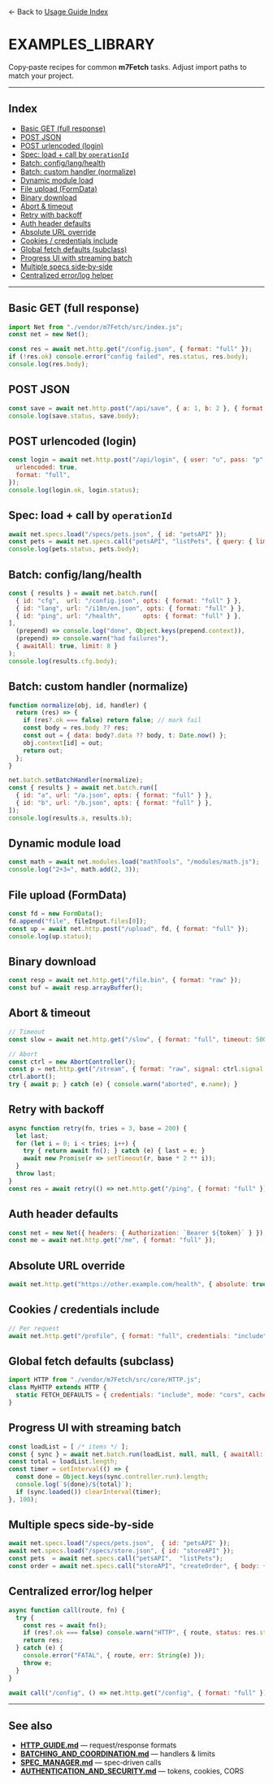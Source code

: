 ← Back to [Usage Guide Index](TOC.md)

# EXAMPLES\_LIBRARY

Copy‑paste recipes for common **m7Fetch** tasks. Adjust import paths to match your project.

---

## Index

* [Basic GET (full response)](#basic-get-full-response)
* [POST JSON](#post-json)
* [POST urlencoded (login)](#post-urlencoded-login)
* [Spec: load + call by `operationId`](#spec-load--call-by-operationid)
* [Batch: config/lang/health](#batch-configlanghealth)
* [Batch: custom handler (normalize)](#batch-custom-handler-normalize)
* [Dynamic module load](#dynamic-module-load)
* [File upload (FormData)](#file-upload-formdata)
* [Binary download](#binary-download)
* [Abort & timeout](#abort--timeout)
* [Retry with backoff](#retry-with-backoff)
* [Auth header defaults](#auth-header-defaults)
* [Absolute URL override](#absolute-url-override)
* [Cookies / credentials include](#cookies--credentials-include)
* [Global fetch defaults (subclass)](#global-fetch-defaults-subclass)
* [Progress UI with streaming batch](#progress-ui-with-streaming-batch)
* [Multiple specs side‑by‑side](#multiple-specs-side-by-side)
* [Centralized error/log helper](#centralized-errorlog-helper)

---

## Basic GET (full response)

```js
import Net from "./vendor/m7Fetch/src/index.js";
const net = new Net();

const res = await net.http.get("/config.json", { format: "full" });
if (!res.ok) console.error("config failed", res.status, res.body);
console.log(res.body);
```

## POST JSON

```js
const save = await net.http.post("/api/save", { a: 1, b: 2 }, { format: "full" });
console.log(save.status, save.body);
```

## POST urlencoded (login)

```js
const login = await net.http.post("/api/login", { user: "u", pass: "p" }, {
  urlencoded: true,
  format: "full",
});
console.log(login.ok, login.status);
```

## Spec: load + call by `operationId`

```js
await net.specs.load("/specs/pets.json", { id: "petsAPI" });
const pets = await net.specs.call("petsAPI", "listPets", { query: { limit: 10 }, format: "full" });
console.log(pets.status, pets.body);
```

## Batch: config/lang/health

```js
const { results } = await net.batch.run([
  { id: "cfg",  url: "/config.json", opts: { format: "full" } },
  { id: "lang", url: "/i18n/en.json", opts: { format: "full" } },
  { id: "ping", url: "/health",      opts: { format: "full" } },
],
  (prepend) => console.log("done", Object.keys(prepend.context)),
  (prepend) => console.warn("had failures"),
  { awaitAll: true, limit: 8 }
);
console.log(results.cfg.body);
```

## Batch: custom handler (normalize)

```js
function normalize(obj, id, handler) {
  return (res) => {
    if (res?.ok === false) return false; // mark fail
    const body = res.body ?? res;
    const out = { data: body?.data ?? body, t: Date.now() };
    obj.context[id] = out;
    return out;
  };
}

net.batch.setBatchHandler(normalize);
const { results } = await net.batch.run([
  { id: "a", url: "/a.json", opts: { format: "full" } },
  { id: "b", url: "/b.json", opts: { format: "full" } },
]);
console.log(results.a, results.b);
```

## Dynamic module load

```js
const math = await net.modules.load("mathTools", "/modules/math.js");
console.log("2+3=", math.add(2, 3));
```

## File upload (FormData)

```js
const fd = new FormData();
fd.append("file", fileInput.files[0]);
const up = await net.http.post("/upload", fd, { format: "full" });
console.log(up.status);
```

## Binary download

```js
const resp = await net.http.get("/file.bin", { format: "raw" });
const buf = await resp.arrayBuffer();
```

## Abort & timeout

```js
// Timeout
const slow = await net.http.get("/slow", { format: "full", timeout: 5000 });

// Abort
const ctrl = new AbortController();
const p = net.http.get("/stream", { format: "raw", signal: ctrl.signal });
ctrl.abort();
try { await p; } catch (e) { console.warn("aborted", e.name); }
```

## Retry with backoff

```js
async function retry(fn, tries = 3, base = 200) {
  let last;
  for (let i = 0; i < tries; i++) {
    try { return await fn(); } catch (e) { last = e; }
    await new Promise(r => setTimeout(r, base * 2 ** i));
  }
  throw last;
}
const res = await retry(() => net.http.get("/ping", { format: "full" }));
```

## Auth header defaults

```js
const net = new Net({ headers: { Authorization: `Bearer ${token}` } });
const me = await net.http.get("/me", { format: "full" });
```

## Absolute URL override

```js
await net.http.get("https://other.example.com/health", { absolute: true, format: "full" });
```

## Cookies / credentials include

```js
// Per request
await net.http.get("/profile", { format: "full", credentials: "include" });
```

## Global fetch defaults (subclass)

```js
import HTTP from "./vendor/m7Fetch/src/core/HTTP.js";
class MyHTTP extends HTTP {
  static FETCH_DEFAULTS = { credentials: "include", mode: "cors", cache: "no-cache" };
}
```

## Progress UI with streaming batch

```js
const loadList = [ /* items */ ];
const { sync } = await net.batch.run(loadList, null, null, { awaitAll: false, limit: 5 });
const total = loadList.length;
const timer = setInterval(() => {
  const done = Object.keys(sync.controller.run).length;
  console.log(`${done}/${total}`);
  if (sync.loaded()) clearInterval(timer);
}, 100);
```

## Multiple specs side‑by‑side

```js
await net.specs.load("/specs/pets.json",  { id: "petsAPI" });
await net.specs.load("/specs/store.json", { id: "storeAPI" });
const pets  = await net.specs.call("petsAPI",  "listPets");
const order = await net.specs.call("storeAPI", "createOrder", { body: { sku: "X" } });
```

## Centralized error/log helper

```js
async function call(route, fn) {
  try {
    const res = await fn();
    if (res?.ok === false) console.warn("HTTP", { route, status: res.status, msg: res.body?.message });
    return res;
  } catch (e) {
    console.error("FATAL", { route, err: String(e) });
    throw e;
  }
}

await call("/config", () => net.http.get("/config", { format: "full" }));
```

---

## See also

* **[HTTP\_GUIDE.md](./HTTP_GUIDE.md)** — request/response formats
* **[BATCHING\_AND\_COORDINATION.md](./BATCHING_AND_COORDINATION.md)** — handlers & limits
* **[SPEC\_MANAGER.md](./SPEC_MANAGER.md)** — spec‑driven calls
* **[AUTHENTICATION\_AND\_SECURITY.md](./AUTHENTICATION_AND_SECURITY.md)** — tokens, cookies, CORS
